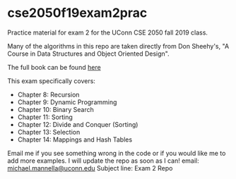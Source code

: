 # cse2050f19exam2prac
Practice material for exam 2 for the UConn CSE 2050 fall 2019 class.

Many of the algorithms in this repo are taken directly from Don Sheehy's, "A Course in Data Structures and Object Oriented Design".

The full book can be found [here](https://donsheehy.github.io/datastructures/)

This exam specifically covers:
- Chapter 8: Recursion
- Chapter 9: Dynamic Programming
- Chapter 10: Binary Search
- Chapter 11: Sorting
- Chapter 12: Divide and Conquer (Sorting)
- Chapter 13: Selection
- Chapter 14: Mappings and Hash Tables

Email me if you see something wrong in the code or if you would like me to add more examples. I will update the repo as soon as I can!
email: <michael.mannella@uconn.edu>
Subject line: Exam 2 Repo